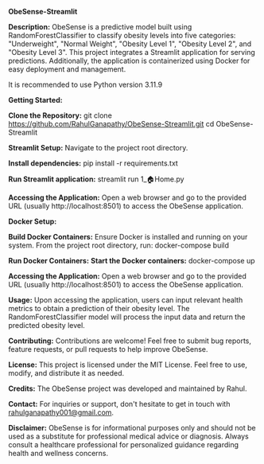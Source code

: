 **ObeSense-Streamlit**

**Description:**
ObeSense is a predictive model built using RandomForestClassifier to classify obesity levels into five categories: "Underweight", "Normal Weight", "Obesity Level 1", "Obesity Level 2", and "Obesity Level 3". This project integrates a Streamlit application for serving predictions. Additionally, the application is containerized using Docker for easy deployment and management.

It is recommended to use Python version 3.11.9

**Getting Started:**

**Clone the Repository:**
git clone https://github.com/RahulGanapathy/ObeSense-Streamlit.git
cd ObeSense-Streamlit

**Streamlit Setup:**
Navigate to the project root directory.

**Install dependencies:**
pip install -r requirements.txt

**Run Streamlit application:**
streamlit run 1_🏠Home.py

**Accessing the Application:**
Open a web browser and go to the provided URL (usually http://localhost:8501) to access the ObeSense application.

**Docker Setup:**

**Build Docker Containers:**
Ensure Docker is installed and running on your system.
From the project root directory, run:
docker-compose build

**Run Docker Containers:**
**Start the Docker containers:**
docker-compose up

**Accessing the Application:**
Open a web browser and go to the provided URL (usually http://localhost:8501) to access the ObeSense application.

**Usage:**
Upon accessing the application, users can input relevant health metrics to obtain a prediction of their obesity level.
The RandomForestClassifier model will process the input data and return the predicted obesity level.

**Contributing:**
Contributions are welcome! Feel free to submit bug reports, feature requests, or pull requests to help improve ObeSense.

**License:**
This project is licensed under the MIT License. Feel free to use, modify, and distribute it as needed.

**Credits:**
The ObeSense project was developed and maintained by Rahul.

**Contact:**
For inquiries or support, don't hesitate to get in touch with rahulganapathy001@gmail.com.

**Disclaimer:**
ObeSense is for informational purposes only and should not be used as a substitute for professional medical advice or diagnosis. Always consult a healthcare professional for personalized guidance regarding health and wellness concerns.
